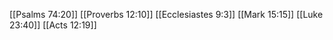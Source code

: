 [[Psalms 74:20]]
[[Proverbs 12:10]]
[[Ecclesiastes 9:3]]
[[Mark 15:15]]
[[Luke 23:40]]
[[Acts 12:19]]
